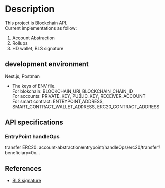 # Description

This project is Blockchain API. \
Current implementations as follow:

1. Account Abstraction
2. Rollups
3. HD wallet, BLS signature

## development environment

Nest.js, Postman

* The keys of ENV file. \
For blokchain: BLOCKCHAIN_URI, BLOCKCHAIN_CHAIN_ID \
For accounts: PRIVATE_KEY, PUBLIC_KEY, RECEIVER_ACCOUNT \
For smart contract: ENTRYPOINT_ADDRESS, SMART_CONTRACT_WALLET_ADDRESS, ERC20_CONTRACT_ADDRESS

## API specifications

### EntryPoint handleOps

transfer ERC20: account-abstraction/entrypoint/handleOps/erc20/transfer?beneficiary=0x...

## References

* [BLS signature](https://github.com/ethereum/bls12-381-tests)

